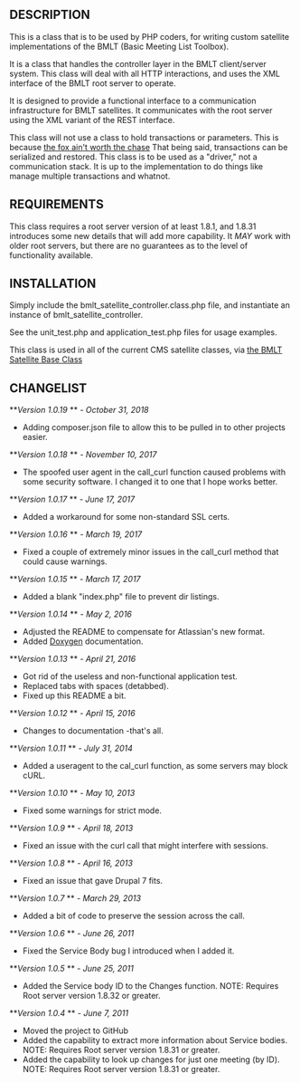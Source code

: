 DESCRIPTION
-----------

This is a class that is to be used by PHP coders, for writing custom satellite implementations
of the BMLT (Basic Meeting List Toolbox).

It is a class that handles the controller layer in the BMLT client/server system. This class will
deal with all HTTP interactions, and uses the XML interface of the BMLT root server to operate.

It is designed to provide a functional interface to a communication infrastructure for
BMLT satellites. It communicates with the root server using the XML variant of the REST
interface.

This class will not use a class to hold transactions or parameters. This is because [the
fox ain't worth the chase](http://philip.greenspun.com/humor/eecs-difference-explained)
That being said, transactions can be serialized and restored. This class is to be used as
a "driver," not a communication stack. It is up to the implementation to do things like
manage multiple transactions and whatnot.

REQUIREMENTS
------------

This class requires a root server version of at least 1.8.1, and 1.8.31 introduces some new details
that will add more capability. It *MAY* work with older root servers, but there are no guarantees as
to the level of functionality available.

 
INSTALLATION
------------

Simply include the bmlt_satellite_controller.class.php file, and instantiate an instance of
bmlt_satellite_controller.

See the unit_test.php and application_test.php files for usage examples.

This class is used in all of the current CMS satellite classes, via [the BMLT Satellite Base Class](https://bmlt.app/specific-topics/bmlt-satellite-base-class/)

CHANGELIST
----------
***Version 1.0.19* ** *- October 31, 2018*

- Adding composer.json file to allow this to be pulled in to other projects easier.

***Version 1.0.18* ** *- November 10, 2017*

- The spoofed user agent in the call_curl function caused problems with some security software. I changed it to one that I hope works better.

***Version 1.0.17* ** *- June 17, 2017*

- Added a workaround for some non-standard SSL certs.

***Version 1.0.16* ** *- March 19, 2017*

- Fixed a couple of extremely minor issues in the call_curl method that could cause warnings.

***Version 1.0.15* ** *- March 17, 2017*

- Added a blank "index.php" file to prevent dir listings.

***Version 1.0.14* ** *- May 2, 2016*

- Adjusted the README to compensate for Atlassian's new format.
- Added [Doxygen](http://doxygen.nl) documentation.

***Version 1.0.13* ** *- April 21, 2016*

- Got rid of the useless and non-functional application test.
- Replaced tabs with spaces (detabbed).
- Fixed up this README a bit.

***Version 1.0.12* ** *- April 15, 2016*

- Changes to documentation -that's all.

***Version 1.0.11* ** *- July 31, 2014*

- Added a useragent to the cal_curl function, as some servers may block cURL.

***Version 1.0.10* ** *- May 10, 2013*

- Fixed some warnings for strict mode.

***Version 1.0.9* ** *- April 18, 2013*

- Fixed an issue with the curl call that might interfere with sessions.

***Version 1.0.8* ** *- April 16, 2013*

- Fixed an issue that gave Drupal 7 fits.

***Version 1.0.7* ** *- March 29, 2013*

- Added a bit of code to preserve the session across the call.

***Version 1.0.6* ** *- June 26, 2011*

- Fixed the Service Body bug I introduced when I added it.

***Version 1.0.5* ** *- June 25, 2011*

- Added the Service body ID to the Changes function. NOTE: Requires Root server version 1.8.32 or greater.

***Version 1.0.4* ** *- June 7, 2011*

- Moved the project to GitHub
- Added the capability to extract more information about Service bodies. NOTE: Requires Root server version 1.8.31 or greater.
- Added the capability to look up changes for just one meeting (by ID). NOTE: Requires Root server version 1.8.31 or greater.

